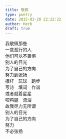 ```yaml
---  
title: 敬佩  
type: poetry  
date: 2015-03-20 22:22:22  
author: Herb  
draft: true
---  
```

我敬佩那些  
一意孤行的人  
他们可以不畏惧  
别人的目光  
为了自己的方向  
努力到张扬  
撑杆　玩球　跑步  
写诗　填词　作谱  
或者就着星星  
咬鸭腿　流泪  
故我尽力无所谓  
别人的目光  
为了自己的方向  
努力  
不必张扬